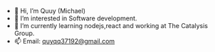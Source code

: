 - 👋 Hi, I’m Quuy (Michael)
- 👀 I’m interested in Software development.
- 🌱 I’m currently learning nodejs,react and working at The Catalysis Group.
- 📫 Email: quyqq37192@gmail.com

